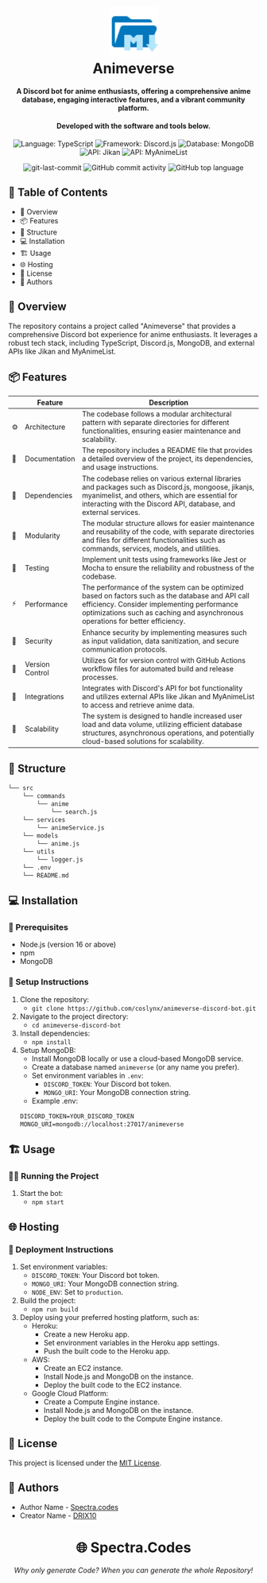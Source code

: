<h1 align="center">
  <img src="https://raw.githubusercontent.com/PKief/vscode-material-icon-theme/ec559a9f6bfd399b82bb44393651661b08aaf7ba/icons/folder-markdown-open.svg" width="100" />
  <br>Animeverse
</h1>
<h4 align="center">A Discord bot for anime enthusiasts, offering a comprehensive anime database, engaging interactive features, and a vibrant community platform.</h4>
<h4 align="center">Developed with the software and tools below.</h4>
<p align="center">
  <img src="https://img.shields.io/badge/Language-TypeScript-blue" alt="Language: TypeScript">
  <img src="https://img.shields.io/badge/Framework-Discord.js-red" alt="Framework: Discord.js">
  <img src="https://img.shields.io/badge/Database-MongoDB-blue" alt="Database: MongoDB">
  <img src="https://img.shields.io/badge/API-Jikan-black" alt="API: Jikan">
  <img src="https://img.shields.io/badge/API-MyAnimeList-black" alt="API: MyAnimeList">
</p>
<p align="center">
  <img src="https://img.shields.io/github/last-commit/coslynx/animeverse-discord-bot?style=flat-square&color=5D6D7E" alt="git-last-commit" />
  <img src="https://img.shields.io/github/commit-activity/m/coslynx/animeverse-discord-bot?style=flat-square&color=5D6D7E" alt="GitHub commit activity" />
  <img src="https://img.shields.io/github/languages/top/coslynx/animeverse-discord-bot?style=flat-square&color=5D6D7E" alt="GitHub top language" />
</p>

## 📑 Table of Contents
- 📍 Overview
- 📦 Features
- 📂 Structure
- 💻 Installation
- 🏗️ Usage
- 🌐 Hosting
- 📄 License
- 👏 Authors

## 📍 Overview
The repository contains a project called "Animeverse" that provides a comprehensive Discord bot experience for anime enthusiasts. It leverages a robust tech stack, including TypeScript, Discord.js, MongoDB, and external APIs like Jikan and MyAnimeList. 

## 📦 Features
|    | Feature            | Description                                                                                                        |
|----|--------------------|--------------------------------------------------------------------------------------------------------------------|
| ⚙️ | Architecture   | The codebase follows a modular architectural pattern with separate directories for different functionalities, ensuring easier maintenance and scalability.             |
| 📄 | Documentation  | The repository includes a README file that provides a detailed overview of the project, its dependencies, and usage instructions.|
| 🔗 | Dependencies   | The codebase relies on various external libraries and packages such as Discord.js, mongoose, jikanjs, myanimelist, and others, which are essential for interacting with the Discord API, database, and external services.|
| 🧩 | Modularity     | The modular structure allows for easier maintenance and reusability of the code, with separate directories and files for different functionalities such as commands, services, models, and utilities.|
| 🧪 | Testing        | Implement unit tests using frameworks like Jest or Mocha to ensure the reliability and robustness of the codebase.       |
| ⚡️  | Performance    | The performance of the system can be optimized based on factors such as the database and API call efficiency. Consider implementing performance optimizations such as caching and asynchronous operations for better efficiency.|
| 🔐 | Security       | Enhance security by implementing measures such as input validation, data sanitization, and secure communication protocols.|
| 🔀 | Version Control| Utilizes Git for version control with GitHub Actions workflow files for automated build and release processes.|
| 🔌 | Integrations   | Integrates with Discord's API for bot functionality and utilizes external APIs like Jikan and MyAnimeList to access and retrieve anime data.|
| 📶 | Scalability    | The system is designed to handle increased user load and data volume, utilizing efficient database structures, asynchronous operations, and potentially cloud-based solutions for scalability.           |

## 📂 Structure

```
└── src
    └── commands
        └── anime
            └── search.js
    └── services
        └── animeService.js
    └── models
        └── anime.js
    └── utils
        └── logger.js
    └── .env
    └── README.md

```

## 💻 Installation
### 🔧 Prerequisites
- Node.js (version 16 or above)
- npm
- MongoDB

### 🚀 Setup Instructions
1. Clone the repository:
   - `git clone https://github.com/coslynx/animeverse-discord-bot.git`
2. Navigate to the project directory:
   - `cd animeverse-discord-bot`
3. Install dependencies:
   - `npm install`
4. Setup MongoDB:
   - Install MongoDB locally or use a cloud-based MongoDB service.
   - Create a database named `animeverse` (or any name you prefer).
   - Set environment variables in `.env`:
     - `DISCORD_TOKEN`: Your Discord bot token.
     - `MONGO_URI`: Your MongoDB connection string.
   -  Example .env:
     ```
     DISCORD_TOKEN=YOUR_DISCORD_TOKEN
     MONGO_URI=mongodb://localhost:27017/animeverse
     ```

## 🏗️ Usage
### 🏃‍♂️ Running the Project
1. Start the bot:
   - `npm start`

## 🌐 Hosting
### 🚀 Deployment Instructions
1. Set environment variables:
   - `DISCORD_TOKEN`: Your Discord bot token.
   - `MONGO_URI`: Your MongoDB connection string.
   - `NODE_ENV`: Set to `production`.
2. Build the project:
   - `npm run build`
3. Deploy using your preferred hosting platform, such as:
   - Heroku:
      - Create a new Heroku app.
      - Set environment variables in the Heroku app settings.
      - Push the built code to the Heroku app.
   - AWS:
      - Create an EC2 instance.
      - Install Node.js and MongoDB on the instance.
      - Deploy the built code to the EC2 instance.
   - Google Cloud Platform:
      - Create a Compute Engine instance.
      - Install Node.js and MongoDB on the instance.
      - Deploy the built code to the Compute Engine instance.

## 📜 License
This project is licensed under the [MIT License](https://choosealicense.com/licenses/mit/).

## 👥 Authors
- Author Name - [Spectra.codes](https://spectra.codes)
- Creator Name - [DRIX10](https://github.com/Drix10)

<p align="center">
    <h1 align="center">🌐 Spectra.Codes</h1>
  </p>
  <p align="center">
    <em>Why only generate Code? When you can generate the whole Repository!</em>
  </p>
  <p align="center">
	<img src="https://img.shields.io/badge/Developer-Drix10-red" alt="">
	<img src="https://img.shields.io/badge/Website-Spectra.codes-blue" alt="">
	<img src="https://img.shields.io/badge/Backed_by-Google,_Microsoft_&_Amazon_for_Startups-red" alt="">
	<img src="https://img.shields.io/badge/Finalist-Backdrop_Build_v4-black" alt="">
  <p>